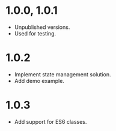 # 1.0.0, 1.0.1

- Unpublished versions.
- Used for testing.

# 1.0.2

- Implement state management solution.
- Add demo example.

# 1.0.3

- Add support for ES6 classes.
